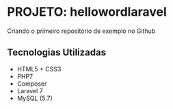 # **PROJETO: hellowordlaravel**
Criando o primeiro repositório de exemplo no Github

## **Tecnologias Utilizadas**

* HTML5 + CSS3
* PHP7
* Composer
* Laravel 7
* MySQL (5.7)